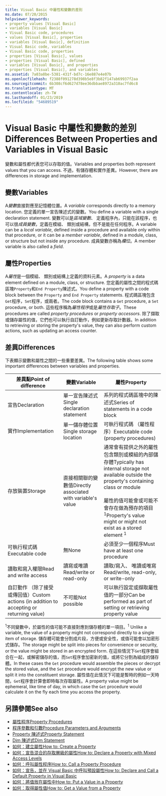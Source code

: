 ```yaml
---
title: Visual Basic 中屬性和變數的差別
ms.date: 07/20/2015
helpviewer_keywords:
- property values [Visual Basic]
- variables [Visual Basic]
- Visual Basic code, procedures
- values [Visual Basic], properties
- variables [Visual Basic], definition
- Visual Basic code, variables
- Visual Basic code, properties
- properties [Visual Basic], values
- properties [Visual Basic], defined
- variables [Visual Basic], and properties
- properties [Visual Basic], and variables
ms.assetid: 7a03a8be-5381-431f-bd7c-16e887e4e07b
ms.openlocfilehash: f2388f091278d398b5e8f3b82f147ab69937f2aa
ms.sourcegitcommit: 6b308cf6d627d78ee36dbbae8972a310ac7fd6c8
ms.translationtype: MT
ms.contentlocale: zh-TW
ms.lasthandoff: 01/23/2019
ms.locfileid: "54689519"
---
```

# <a name="differences-between-properties-and-variables-in-visual-basic"></a><span data-ttu-id="c0e6b-102">Visual Basic 中屬性和變數的差別</span><span class="sxs-lookup"><span data-stu-id="c0e6b-102">Differences Between Properties and Variables in Visual Basic</span></span>
<span data-ttu-id="c0e6b-103">變數和屬性都代表您可以存取的值。</span><span class="sxs-lookup"><span data-stu-id="c0e6b-103">Variables and properties both represent values that you can access.</span></span> <span data-ttu-id="c0e6b-104">不過，有儲存體和實作差異。</span><span class="sxs-lookup"><span data-stu-id="c0e6b-104">However, there are differences in storage and implementation.</span></span>  
  
## <a name="variables"></a><span data-ttu-id="c0e6b-105">變數</span><span class="sxs-lookup"><span data-stu-id="c0e6b-105">Variables</span></span>  
 <span data-ttu-id="c0e6b-106">A*變數*直接對應至記憶體位置。</span><span class="sxs-lookup"><span data-stu-id="c0e6b-106">A *variable* corresponds directly to a memory location.</span></span> <span data-ttu-id="c0e6b-107">您定義的單一宣告陳述式的變數。</span><span class="sxs-lookup"><span data-stu-id="c0e6b-107">You define a variable with a single declaration statement.</span></span> <span data-ttu-id="c0e6b-108">變數可以是*區域變數*、 定義程序內，只能在該程序，也可以很*成員變數*，定義在模組、 類別或結構，但不是能在任何程序。</span><span class="sxs-lookup"><span data-stu-id="c0e6b-108">A variable can be a *local variable*, defined inside a procedure and available only within that procedure, or it can be a *member variable*, defined in a module, class, or structure but not inside any procedure.</span></span> <span data-ttu-id="c0e6b-109">成員變數亦稱為*欄位*。</span><span class="sxs-lookup"><span data-stu-id="c0e6b-109">A member variable is also called a *field*.</span></span>  
  
## <a name="properties"></a><span data-ttu-id="c0e6b-110">屬性</span><span class="sxs-lookup"><span data-stu-id="c0e6b-110">Properties</span></span>  
 <span data-ttu-id="c0e6b-111">A*屬性*是一個模組、 類別或結構上定義的資料元素。</span><span class="sxs-lookup"><span data-stu-id="c0e6b-111">A *property* is a data element defined on a module, class, or structure.</span></span> <span data-ttu-id="c0e6b-112">您定義的屬性之間的程式碼區塊`Property`和`End Property`陳述式。</span><span class="sxs-lookup"><span data-stu-id="c0e6b-112">You define a property with a code block between the `Property` and `End Property` statements.</span></span> <span data-ttu-id="c0e6b-113">程式碼區塊包含`Get`程序，`Set`程序，或兩者。</span><span class="sxs-lookup"><span data-stu-id="c0e6b-113">The code block contains a `Get` procedure, a `Set` procedure, or both.</span></span> <span data-ttu-id="c0e6b-114">這些程序稱為*屬性程序*或是*屬性存取子*。</span><span class="sxs-lookup"><span data-stu-id="c0e6b-114">These procedures are called *property procedures* or *property accessors*.</span></span> <span data-ttu-id="c0e6b-115">除了擷取或儲存屬性的值，它們也可以執行自訂動作，例如更新存取計數器。</span><span class="sxs-lookup"><span data-stu-id="c0e6b-115">In addition to retrieving or storing the property's value, they can also perform custom actions, such as updating an access counter.</span></span>  
  
## <a name="differences"></a><span data-ttu-id="c0e6b-116">差異</span><span class="sxs-lookup"><span data-stu-id="c0e6b-116">Differences</span></span>  
 <span data-ttu-id="c0e6b-117">下表顯示變數和屬性之間的一些重要差異。</span><span class="sxs-lookup"><span data-stu-id="c0e6b-117">The following table shows some important differences between variables and properties.</span></span>  
  
|<span data-ttu-id="c0e6b-118">差異點</span><span class="sxs-lookup"><span data-stu-id="c0e6b-118">Point of difference</span></span>|<span data-ttu-id="c0e6b-119">變數</span><span class="sxs-lookup"><span data-stu-id="c0e6b-119">Variable</span></span>|<span data-ttu-id="c0e6b-120">屬性</span><span class="sxs-lookup"><span data-stu-id="c0e6b-120">Property</span></span>|  
|-------------------------|--------------|--------------|  
|<span data-ttu-id="c0e6b-121">宣告</span><span class="sxs-lookup"><span data-stu-id="c0e6b-121">Declaration</span></span>|<span data-ttu-id="c0e6b-122">單一宣告陳述式</span><span class="sxs-lookup"><span data-stu-id="c0e6b-122">Single declaration statement</span></span>|<span data-ttu-id="c0e6b-123">系列的程式碼區塊中的陳述式</span><span class="sxs-lookup"><span data-stu-id="c0e6b-123">Series of statements in a code block</span></span>|  
|<span data-ttu-id="c0e6b-124">實作</span><span class="sxs-lookup"><span data-stu-id="c0e6b-124">Implementation</span></span>|<span data-ttu-id="c0e6b-125">單一儲存體位置</span><span class="sxs-lookup"><span data-stu-id="c0e6b-125">Single storage location</span></span>|<span data-ttu-id="c0e6b-126">可執行程式碼 （屬性程序）</span><span class="sxs-lookup"><span data-stu-id="c0e6b-126">Executable code (property procedures)</span></span>|  
|<span data-ttu-id="c0e6b-127">存放裝置</span><span class="sxs-lookup"><span data-stu-id="c0e6b-127">Storage</span></span>|<span data-ttu-id="c0e6b-128">直接相關聯的變數值</span><span class="sxs-lookup"><span data-stu-id="c0e6b-128">Directly associated with variable's value</span></span>|<span data-ttu-id="c0e6b-129">通常會有提供之外的屬性包含類別或模組的內部儲存體</span><span class="sxs-lookup"><span data-stu-id="c0e6b-129">Typically has internal storage not available outside the property's containing class or module</span></span><br /><br /> <span data-ttu-id="c0e6b-130">屬性的值可能會或可能不會存在做為預存的項目<sup>1</sup></span><span class="sxs-lookup"><span data-stu-id="c0e6b-130">Property's value might or might not exist as a stored element <sup>1</sup></span></span>|  
|<span data-ttu-id="c0e6b-131">可執行程式碼</span><span class="sxs-lookup"><span data-stu-id="c0e6b-131">Executable code</span></span>|<span data-ttu-id="c0e6b-132">無</span><span class="sxs-lookup"><span data-stu-id="c0e6b-132">None</span></span>|<span data-ttu-id="c0e6b-133">必須至少一個程序</span><span class="sxs-lookup"><span data-stu-id="c0e6b-133">Must have at least one procedure</span></span>|  
|<span data-ttu-id="c0e6b-134">讀取和寫入權限</span><span class="sxs-lookup"><span data-stu-id="c0e6b-134">Read and write access</span></span>|<span data-ttu-id="c0e6b-135">讀寫或唯讀</span><span class="sxs-lookup"><span data-stu-id="c0e6b-135">Read/write or read-only</span></span>|<span data-ttu-id="c0e6b-136">讀取/寫入、 唯讀或唯寫</span><span class="sxs-lookup"><span data-stu-id="c0e6b-136">Read/write, read-only, or write-only</span></span>|  
|<span data-ttu-id="c0e6b-137">自訂動作 （除了接受或傳回值）</span><span class="sxs-lookup"><span data-stu-id="c0e6b-137">Custom actions (in addition to accepting or returning value)</span></span>|<span data-ttu-id="c0e6b-138">不可能</span><span class="sxs-lookup"><span data-stu-id="c0e6b-138">Not possible</span></span>|<span data-ttu-id="c0e6b-139">可以執行設定或擷取屬性值的一部分</span><span class="sxs-lookup"><span data-stu-id="c0e6b-139">Can be performed as part of setting or retrieving property value</span></span>|  
  
 <span data-ttu-id="c0e6b-140"><sup>1</sup>不同變數中，於屬性的值可能不直接對應到儲存體的單一項目。</span><span class="sxs-lookup"><span data-stu-id="c0e6b-140"><sup>1</sup> Unlike a variable, the value of a property might not correspond directly to a single item of storage.</span></span> <span data-ttu-id="c0e6b-141">儲存體可能會分割成片段，方便或安全性，或值可能會以加密形式儲存。</span><span class="sxs-lookup"><span data-stu-id="c0e6b-141">The storage might be split into pieces for convenience or security, or the value might be stored in an encrypted form.</span></span> <span data-ttu-id="c0e6b-142">在這些情況下`Get`程序會組合在一起，或解密儲存的值，而`Set`程序會加密新的值，或將它分割為組成的儲存體。</span><span class="sxs-lookup"><span data-stu-id="c0e6b-142">In these cases the `Get` procedure would assemble the pieces or decrypt the stored value, and the `Set` procedure would encrypt the new value or split it into the constituent storage.</span></span> <span data-ttu-id="c0e6b-143">屬性值在此情況下可能是暫時的例如一天時間，`Get`程序會計算會即時每次存取屬性。</span><span class="sxs-lookup"><span data-stu-id="c0e6b-143">A property value might be ephemeral, like time of day, in which case the `Get` procedure would calculate it on the fly each time you access the property.</span></span>  
  
## <a name="see-also"></a><span data-ttu-id="c0e6b-144">另請參閱</span><span class="sxs-lookup"><span data-stu-id="c0e6b-144">See also</span></span>
- [<span data-ttu-id="c0e6b-145">屬性程序</span><span class="sxs-lookup"><span data-stu-id="c0e6b-145">Property Procedures</span></span>](./property-procedures.md)
- [<span data-ttu-id="c0e6b-146">程序參數和引數</span><span class="sxs-lookup"><span data-stu-id="c0e6b-146">Procedure Parameters and Arguments</span></span>](./procedure-parameters-and-arguments.md)
- [<span data-ttu-id="c0e6b-147">Property 陳述式</span><span class="sxs-lookup"><span data-stu-id="c0e6b-147">Property Statement</span></span>](../../../../visual-basic/language-reference/statements/property-statement.md)
- [<span data-ttu-id="c0e6b-148">Dim 陳述式</span><span class="sxs-lookup"><span data-stu-id="c0e6b-148">Dim Statement</span></span>](../../../../visual-basic/language-reference/statements/dim-statement.md)
- [<span data-ttu-id="c0e6b-149">如何：建立屬性</span><span class="sxs-lookup"><span data-stu-id="c0e6b-149">How to: Create a Property</span></span>](./how-to-create-a-property.md)
- [<span data-ttu-id="c0e6b-150">如何：宣告混合的存取層級的屬性</span><span class="sxs-lookup"><span data-stu-id="c0e6b-150">How to: Declare a Property with Mixed Access Levels</span></span>](./how-to-declare-a-property-with-mixed-access-levels.md)
- [<span data-ttu-id="c0e6b-151">如何：呼叫屬性程序</span><span class="sxs-lookup"><span data-stu-id="c0e6b-151">How to: Call a Property Procedure</span></span>](./how-to-call-a-property-procedure.md)
- [<span data-ttu-id="c0e6b-152">如何：宣告，並在 Visual Basic 中呼叫預設屬性</span><span class="sxs-lookup"><span data-stu-id="c0e6b-152">How to: Declare and Call a Default Property in Visual Basic</span></span>](./how-to-declare-and-call-a-default-property.md)
- [<span data-ttu-id="c0e6b-153">如何：將值放在屬性中</span><span class="sxs-lookup"><span data-stu-id="c0e6b-153">How to: Put a Value in a Property</span></span>](./how-to-put-a-value-in-a-property.md)
- [<span data-ttu-id="c0e6b-154">如何：取得屬性值</span><span class="sxs-lookup"><span data-stu-id="c0e6b-154">How to: Get a Value from a Property</span></span>](./how-to-get-a-value-from-a-property.md)
